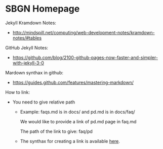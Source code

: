 # SBGN Homepage

Jekyll Kramdown Notes: 

* http://mindspill.net/computing/web-development-notes/kramdown-notes/#tables

GitHub Jekyll Notes:

* https://github.com/blog/2100-github-pages-now-faster-and-simpler-with-jekyll-3-0
 
Mardown synthax in github:
* https://guides.github.com/features/mastering-markdown/

How to link:
* You need to give relative path
  * Example: faqs.md is in docs/ and pd.md is in docs/faq/

    We would like to provide a link of pd.md page in faq.md
    
    The path of the link to give: faq/pd
  * The synthax for creating a link is available [here](https://guides.github.com/features/mastering-markdown/).
